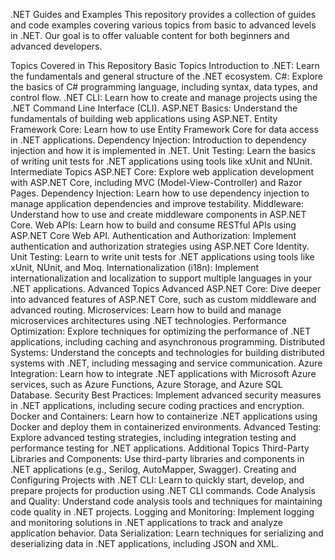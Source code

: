 .NET Guides and Examples
This repository provides a collection of guides and code examples covering various topics from basic to advanced levels in .NET. Our goal is to offer valuable content for both beginners and advanced developers.

Topics Covered in This Repository
Basic Topics
Introduction to .NET: Learn the fundamentals and general structure of the .NET ecosystem.
C#: Explore the basics of C# programming language, including syntax, data types, and control flow.
.NET CLI: Learn how to create and manage projects using the .NET Command Line Interface (CLI).
ASP.NET Basics: Understand the fundamentals of building web applications using ASP.NET.
Entity Framework Core: Learn how to use Entity Framework Core for data access in .NET applications.
Dependency Injection: Introduction to dependency injection and how it is implemented in .NET.
Unit Testing: Learn the basics of writing unit tests for .NET applications using tools like xUnit and NUnit.
Intermediate Topics
ASP.NET Core: Explore web application development with ASP.NET Core, including MVC (Model-View-Controller) and Razor Pages.
Dependency Injection: Learn how to use dependency injection to manage application dependencies and improve testability.
Middleware: Understand how to use and create middleware components in ASP.NET Core.
Web APIs: Learn how to build and consume RESTful APIs using ASP.NET Core Web API.
Authentication and Authorization: Implement authentication and authorization strategies using ASP.NET Core Identity.
Unit Testing: Learn to write unit tests for .NET applications using tools like xUnit, NUnit, and Moq.
Internationalization (i18n): Implement internationalization and localization to support multiple languages in your .NET applications.
Advanced Topics
Advanced ASP.NET Core: Dive deeper into advanced features of ASP.NET Core, such as custom middleware and advanced routing.
Microservices: Learn how to build and manage microservices architectures using .NET technologies.
Performance Optimization: Explore techniques for optimizing the performance of .NET applications, including caching and asynchronous programming.
Distributed Systems: Understand the concepts and technologies for building distributed systems with .NET, including messaging and service communication.
Azure Integration: Learn how to integrate .NET applications with Microsoft Azure services, such as Azure Functions, Azure Storage, and Azure SQL Database.
Security Best Practices: Implement advanced security measures in .NET applications, including secure coding practices and encryption.
Docker and Containers: Learn how to containerize .NET applications using Docker and deploy them in containerized environments.
Advanced Testing: Explore advanced testing strategies, including integration testing and performance testing for .NET applications.
Additional Topics
Third-Party Libraries and Components: Use third-party libraries and components in .NET applications (e.g., Serilog, AutoMapper, Swagger).
Creating and Configuring Projects with .NET CLI: Learn to quickly start, develop, and prepare projects for production using .NET CLI commands.
Code Analysis and Quality: Understand code analysis tools and techniques for maintaining code quality in .NET projects.
Logging and Monitoring: Implement logging and monitoring solutions in .NET applications to track and analyze application behavior.
Data Serialization: Learn techniques for serializing and deserializing data in .NET applications, including JSON and XML.
